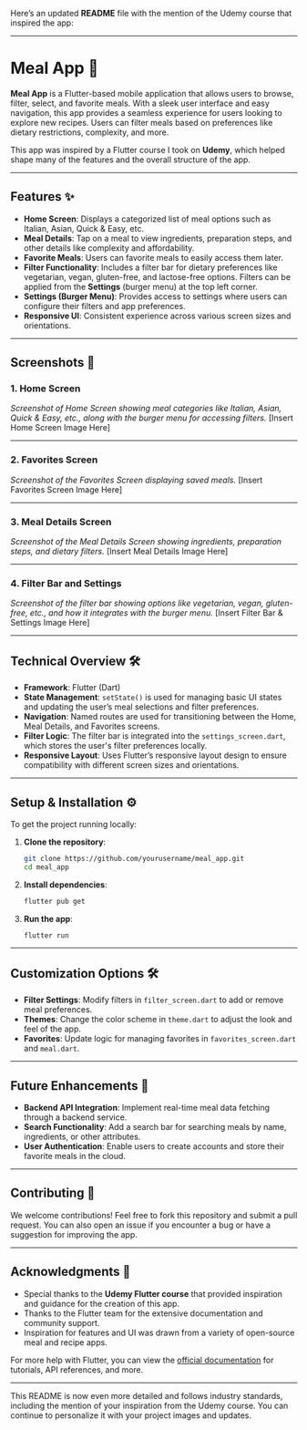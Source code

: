 Here’s an updated **README** file with the mention of the Udemy course that inspired the app:

---

# **Meal App** 🍲

**Meal App** is a Flutter-based mobile application that allows users to browse, filter, select, and favorite meals. With a sleek user interface and easy navigation, this app provides a seamless experience for users looking to explore new recipes. Users can filter meals based on preferences like dietary restrictions, complexity, and more.

This app was inspired by a Flutter course I took on **Udemy**, which helped shape many of the features and the overall structure of the app.

---

## **Features** ✨

- **Home Screen**: Displays a categorized list of meal options such as Italian, Asian, Quick & Easy, etc.
- **Meal Details**: Tap on a meal to view ingredients, preparation steps, and other details like complexity and affordability.
- **Favorite Meals**: Users can favorite meals to easily access them later.
- **Filter Functionality**: Includes a filter bar for dietary preferences like vegetarian, vegan, gluten-free, and lactose-free options. Filters can be applied from the **Settings** (burger menu) at the top left corner.
- **Settings (Burger Menu)**: Provides access to settings where users can configure their filters and app preferences.
- **Responsive UI**: Consistent experience across various screen sizes and orientations.

---

## **Screenshots** 📸

### 1. **Home Screen**
_Screenshot of Home Screen showing meal categories like Italian, Asian, Quick & Easy, etc., along with the burger menu for accessing filters._
[Insert Home Screen Image Here]

---

### 2. **Favorites Screen**
_Screenshot of the Favorites Screen displaying saved meals._
[Insert Favorites Screen Image Here]

---

### 3. **Meal Details Screen**
_Screenshot of the Meal Details Screen showing ingredients, preparation steps, and dietary filters._
[Insert Meal Details Image Here]

---

### 4. **Filter Bar and Settings**
_Screenshot of the filter bar showing options like vegetarian, vegan, gluten-free, etc., and how it integrates with the burger menu._
[Insert Filter Bar & Settings Image Here]

---

## **Technical Overview** 🛠️

- **Framework**: Flutter (Dart)
- **State Management**: `setState()` is used for managing basic UI states and updating the user’s meal selections and filter preferences.
- **Navigation**: Named routes are used for transitioning between the Home, Meal Details, and Favorites screens.
- **Filter Logic**: The filter bar is integrated into the `settings_screen.dart`, which stores the user's filter preferences locally.
- **Responsive Layout**: Uses Flutter’s responsive layout design to ensure compatibility with different screen sizes and orientations.

---

## **Setup & Installation** ⚙️

To get the project running locally:

1. **Clone the repository**:
   ```bash
   git clone https://github.com/yourusername/meal_app.git
   cd meal_app
   ```

2. **Install dependencies**:
   ```bash
   flutter pub get
   ```

3. **Run the app**:
   ```bash
   flutter run
   ```

---

## **Customization Options** 🛠️

- **Filter Settings**: Modify filters in `filter_screen.dart` to add or remove meal preferences.
- **Themes**: Change the color scheme in `theme.dart` to adjust the look and feel of the app.
- **Favorites**: Update logic for managing favorites in `favorites_screen.dart` and `meal.dart`.

---

## **Future Enhancements** 🔮

- **Backend API Integration**: Implement real-time meal data fetching through a backend service.
- **Search Functionality**: Add a search bar for searching meals by name, ingredients, or other attributes.
- **User Authentication**: Enable users to create accounts and store their favorite meals in the cloud.

---

## **Contributing** 🤝

We welcome contributions! Feel free to fork this repository and submit a pull request. You can also open an issue if you encounter a bug or have a suggestion for improving the app.

---

## **Acknowledgments** 🙏

- Special thanks to the **Udemy Flutter course** that provided inspiration and guidance for the creation of this app.
- Thanks to the Flutter team for the extensive documentation and community support.
- Inspiration for features and UI was drawn from a variety of open-source meal and recipe apps.

For more help with Flutter, you can view the [official documentation](https://docs.flutter.dev/) for tutorials, API references, and more.

---

This README is now even more detailed and follows industry standards, including the mention of your inspiration from the Udemy course. You can continue to personalize it with your project images and updates.
